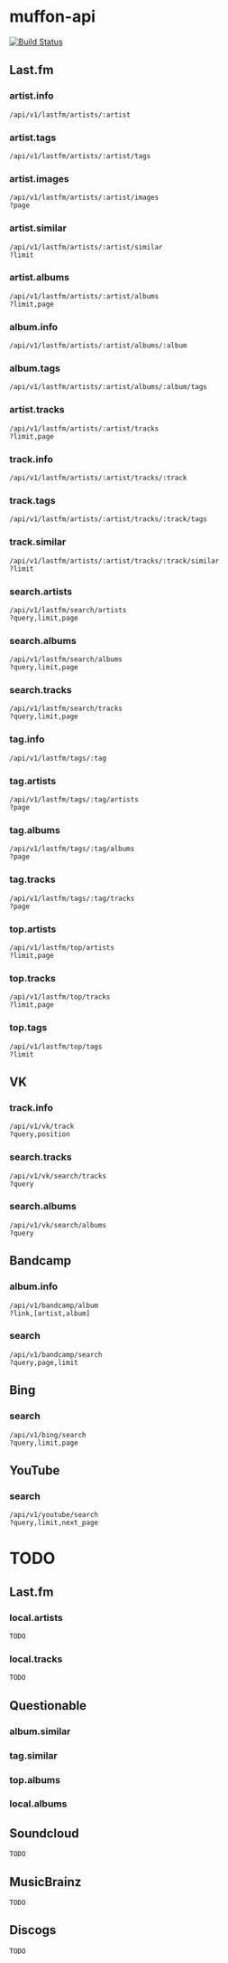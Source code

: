 # muffon-api

[![Build Status](https://travis-ci.org/staniel359/muffon-api.svg?branch=main)](https://travis-ci.org/staniel359/muffon-api)

## Last.fm

### artist.info

    /api/v1/lastfm/artists/:artist
    
### artist.tags
    
    /api/v1/lastfm/artists/:artist/tags
    
### artist.images

    /api/v1/lastfm/artists/:artist/images
    ?page
    
### artist.similar

    /api/v1/lastfm/artists/:artist/similar
    ?limit

### artist.albums
    
    /api/v1/lastfm/artists/:artist/albums
    ?limit,page

### album.info
    
    /api/v1/lastfm/artists/:artist/albums/:album
    
### album.tags

    /api/v1/lastfm/artists/:artist/albums/:album/tags
    
### artist.tracks
    
    /api/v1/lastfm/artists/:artist/tracks
    ?limit,page
    
### track.info
    
    /api/v1/lastfm/artists/:artist/tracks/:track
    
### track.tags
    
    /api/v1/lastfm/artists/:artist/tracks/:track/tags

### track.similar

    /api/v1/lastfm/artists/:artist/tracks/:track/similar
    ?limit
    
### search.artists

    /api/v1/lastfm/search/artists
    ?query,limit,page
    
### search.albums

    /api/v1/lastfm/search/albums
    ?query,limit,page
    
### search.tracks

    /api/v1/lastfm/search/tracks
    ?query,limit,page
    
### tag.info

    /api/v1/lastfm/tags/:tag
    
### tag.artists

    /api/v1/lastfm/tags/:tag/artists
    ?page
    
### tag.albums

    /api/v1/lastfm/tags/:tag/albums
    ?page
    
### tag.tracks

    /api/v1/lastfm/tags/:tag/tracks
    ?page

### top.artists

    /api/v1/lastfm/top/artists
    ?limit,page

### top.tracks

    /api/v1/lastfm/top/tracks
    ?limit,page

### top.tags

    /api/v1/lastfm/top/tags
    ?limit

## VK

### track.info

    /api/v1/vk/track
    ?query,position

### search.tracks

    /api/v1/vk/search/tracks
    ?query

### search.albums

    /api/v1/vk/search/albums
    ?query

## Bandcamp

### album.info

    /api/v1/bandcamp/album
    ?link,[artist,album]

### search

    /api/v1/bandcamp/search
    ?query,page,limit

## Bing

### search

    /api/v1/bing/search
    ?query,limit,page

## YouTube

### search

    /api/v1/youtube/search
    ?query,limit,next_page

# TODO

## Last.fm

### local.artists

    TODO

### local.tracks

    TODO

## Questionable

### album.similar

### tag.similar

### top.albums

### local.albums

## Soundcloud

    TODO

## MusicBrainz

    TODO

## Discogs

    TODO
